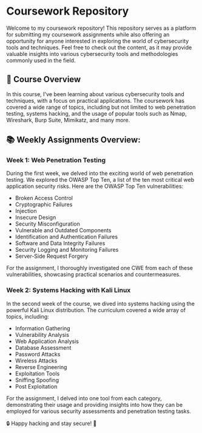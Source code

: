 # Coursework Repository

Welcome to my coursework repository! This repository serves as a platform for submitting my coursework assignments while also offering an opportunity for anyone interested in exploring the world of cybersecurity tools and techniques. Feel free to check out the content, as it may provide valuable insights into various cybersecurity tools and methodologies commonly used in the field.

## 📃 Course Overview
In this course, I've been learning about various cybersecurity tools and techniques, with a focus on practical applications. The coursework has covered a wide range of topics, including but not limited to web penetration testing, systems hacking, and the usage of popular tools such as Nmap, Wireshark, Burp Suite, Mimikatz, and many more.

## 📚 Weekly Assignments Overview:

### Week 1: Web Penetration Testing
During the first week, we delved into the exciting world of web penetration testing. We explored the OWASP Top Ten, a list of the ten most critical web application security risks. Here are the OWASP Top Ten vulnerabilities:

- Broken Access Control
- Cryptographic Failures
- Injection
- Insecure Design
- Security Misconfiguration
- Vulnerable and Outdated Components
- Identification and Authentication Failures
- Software and Data Integrity Failures
- Security Logging and Monitoring Failures
- Server-Side Request Forgery

For the assignment, I thoroughly investigated one CWE from each of these vulnerabilities, showcasing practical scenarios and countermeasures.

### Week 2: Systems Hacking with Kali Linux
In the second week of the course, we dived into systems hacking using the powerful Kali Linux distribution. The curriculum covered a wide array of topics, including:

- Information Gathering
- Vulnerability Analysis
- Web Application Analysis
- Database Assessment
- Password Attacks
- Wireless Attacks
- Reverse Engineering
- Exploitation Tools
- Sniffing Spoofing
- Post Exploitation

For the assignment, I delved into one tool from each category, demonstrating their usage and providing insights into how they can be employed for various security assessments and penetration testing tasks.

🔒 Happy hacking and stay secure! 🔐
